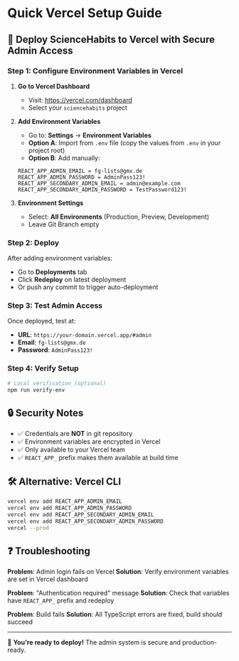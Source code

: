 # Quick Vercel Setup Guide

## 🚀 Deploy ScienceHabits to Vercel with Secure Admin Access

### Step 1: Configure Environment Variables in Vercel

1. **Go to Vercel Dashboard**
   - Visit: https://vercel.com/dashboard
   - Select your `sciencehabits` project

2. **Add Environment Variables**
   - Go to: **Settings** → **Environment Variables**
   - **Option A**: Import from `.env` file (copy the values from `.env` in your project root)
   - **Option B**: Add manually:

   ```
   REACT_APP_ADMIN_EMAIL = fg-lists@gmx.de
   REACT_APP_ADMIN_PASSWORD = AdminPass123!
   REACT_APP_SECONDARY_ADMIN_EMAIL = admin@example.com
   REACT_APP_SECONDARY_ADMIN_PASSWORD = TestPassword123!
   ```

3. **Environment Settings**
   - Select: **All Environments** (Production, Preview, Development)
   - Leave Git Branch empty

### Step 2: Deploy

After adding environment variables:
- Go to **Deployments** tab
- Click **Redeploy** on latest deployment
- Or push any commit to trigger auto-deployment

### Step 3: Test Admin Access

Once deployed, test at:
- **URL**: `https://your-domain.vercel.app/#admin`
- **Email**: `fg-lists@gmx.de`
- **Password**: `AdminPass123!`

### Step 4: Verify Setup

```bash
# Local verification (optional)
npm run verify-env
```

## 🔒 Security Notes

- ✅ Credentials are **NOT** in git repository
- ✅ Environment variables are encrypted in Vercel
- ✅ Only available to your Vercel team
- ✅ `REACT_APP_` prefix makes them available at build time

## 🛠️ Alternative: Vercel CLI

```bash
vercel env add REACT_APP_ADMIN_EMAIL
vercel env add REACT_APP_ADMIN_PASSWORD
vercel env add REACT_APP_SECONDARY_ADMIN_EMAIL
vercel env add REACT_APP_SECONDARY_ADMIN_PASSWORD
vercel --prod
```

## ❓ Troubleshooting

**Problem**: Admin login fails on Vercel
**Solution**: Verify environment variables are set in Vercel dashboard

**Problem**: "Authentication required" message
**Solution**: Check that variables have `REACT_APP_` prefix and redeploy

**Problem**: Build fails
**Solution**: All TypeScript errors are fixed, build should succeed

---

🎉 **You're ready to deploy!** The admin system is secure and production-ready.
